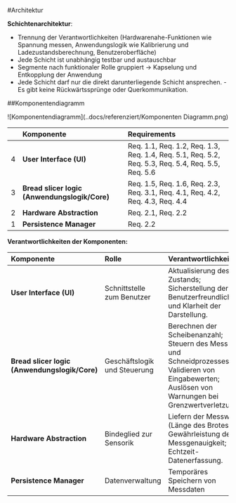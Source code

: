 #Architektur

**Schichtenarchitektur**:



- Trennung der Verantwortlichkeiten (Hardwarenahe-Funktionen wie Spannung messen, Anwendungslogik wie Kalibrierung und
  Ladezustandsberechnung, Benutzeroberfläche)
- Jede Schicht ist unabhängig testbar und austauschbar
- Segmente nach funktionaler Rolle gruppiert → Kapselung und Entkopplung der Anwendung
- Jede Schicht darf nur die direkt darunterliegende Schicht ansprechen.
  -Es gibt keine Rückwärtssprünge oder Querkommunikation.

  


##Komponentendiagramm


![Komponentendiagramm](..docs/referenziert/Komponenten Diagramm.png)

| | **Komponente** | **Requirements** |
|:-:|:---|:---|
| 4 | **User Interface (UI)** | Req. 1.1, Req. 1.2, Req. 1.3, Req. 1.4, Req. 5.1, Req. 5.2, Req. 5.3, Req. 5.4, Req. 5.5, Req. 5.6 |
| 3 | **Bread slicer logic (Anwendungslogik/Core)** | Req. 1.5, Req. 1.6, Req. 2.3, Req. 3.1, Req. 4.1, Req. 4.2, Req. 4.3, Req. 4.4 |
| 2 | **Hardware Abstraction** | Req. 2.1, Req. 2.2 |
| 1 | **Persistence Manager** | Req. 2.2 |




**Verantwortlichkeiten der Komponenten:**

| **Komponente** | **Rolle** | **Verantwortlichkeiten** |
|:---|:---|:---|
| **User Interface (UI)** | Schnittstelle zum Benutzer | Aktualisierung des Zustands; Sicherstellung der Benutzerfreundlichkeit und Klarheit der Darstellung. |
| **Bread slicer logic (Anwendungslogik/Core)** | Geschäftslogik und Steuerung | Berechnen der Scheibenanzahl; Steuern des Mess- und Schneidprozesses; Validieren von Eingabewerten; Auslösen von Warnungen bei Grenzwertverletzung. |
| **Hardware Abstraction** | Bindeglied zur Sensorik | Liefern der Messwerte (Länge des Brotes); Gewährleistung der Messgenauigkeit; Echtzeit-Datenerfassung. |
| **Persistence Manager** |Datenverwaltung|  Temporäres Speichern von Messdaten|
